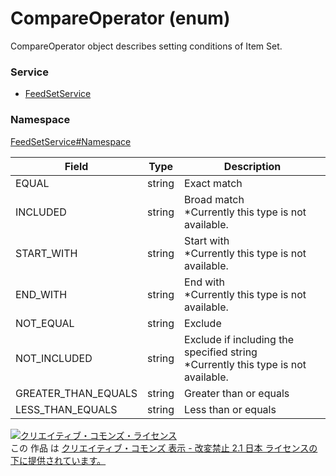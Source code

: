 # CompareOperator (enum)
CompareOperator object describes setting conditions of Item Set.

### Service
+ [FeedSetService](../../services/FeedSetService.md)

### Namespace
[FeedSetService#Namespace](../../services/FeedSetService.md#namespace)

| Field | Type | Description |
|---|---|---|
| EQUAL| string| Exact match |
| INCLUDED| string| Broad match<br>*Currently this type is not available. |
| START_WITH| string| Start with<br>*Currently this type is not available. |
| END_WITH| string| End with<br>*Currently this type is not available. |
| NOT_EQUAL| string| Exclude |
| NOT_INCLUDED| string| Exclude if including the specified string<br>*Currently this type is not available. |
| GREATER_THAN_EQUALS| string| Greater than or equals |
| LESS_THAN_EQUALS| string| Less than or equals |


<a rel="license" href="http://creativecommons.org/licenses/by-nd/2.1/jp/"><img alt="クリエイティブ・コモンズ・ライセンス" style="border-width:0" src="https://i.creativecommons.org/l/by-nd/2.1/jp/88x31.png" /></a><br />この 作品 は <a rel="license" href="http://creativecommons.org/licenses/by-nd/2.1/jp/">クリエイティブ・コモンズ 表示 - 改変禁止 2.1 日本 ライセンスの下に提供されています。</a>
